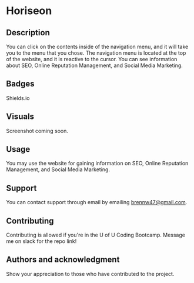 # Horiseon

## Description
You can click on the contents inside of the navigation menu, and it will take you to the menu that you chose. The navigation menu is located at the top of the website, and it is reactive to the cursor. You can see information about SEO, Online Reputation Management, and Social Media Marketing.

## Badges
Shields.io

## Visuals
Screenshot coming soon.

## Usage
You may use the website for gaining information on SEO, Online Reputation Management, and Social Media Marketing.

## Support
You can contact support through email by emailing brennw47@gmail.com.

## Contributing
Contributing is allowed if you're in the U of U Coding Bootcamp. Message me on slack for the repo link!

## Authors and acknowledgment
Show your appreciation to those who have contributed to the project.